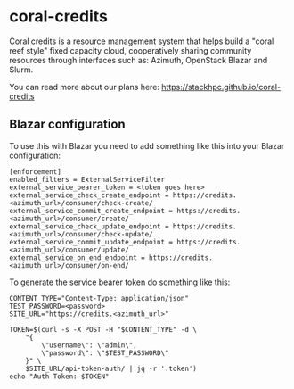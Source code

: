 # coral-credits

Coral credits is a resource management system that helps build a "coral reef style" fixed capacity cloud, cooperatively sharing community resources through interfaces such as: Azimuth, OpenStack Blazar and Slurm.

You can read more about our plans here:
https://stackhpc.github.io/coral-credits

## Blazar configuration

To use this with Blazar you need to add something like this
into your Blazar configuration:

```
[enforcement]
enabled_filters = ExternalServiceFilter
external_service_bearer_token = <token goes here>
external_service_check_create_endpoint = https://credits.<azimuth_url>/consumer/check-create/
external_service_commit_create_endpoint = https://credits.<azimuth_url>/consumer/create/
external_service_check_update_endpoint = https://credits.<azimuth_url>/consumer/check-update/
external_service_commit_update_endpoint = https://credits.<azimuth_url>/consumer/update/
external_service_on_end_endpoint = https://credits.<azimuth_url>/consumer/on-end/
```

To generate the service bearer token do something
like this:
```
CONTENT_TYPE="Content-Type: application/json"
TEST_PASSWORD=<password>
SITE_URL="https://credits.<azimuth_url>"

TOKEN=$(curl -s -X POST -H "$CONTENT_TYPE" -d \
    "{
        \"username\": \"admin\", 
        \"password\": \"$TEST_PASSWORD\"
    }" \
    $SITE_URL/api-token-auth/ | jq -r '.token')
echo "Auth Token: $TOKEN"
```

